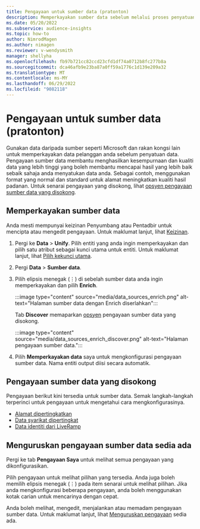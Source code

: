 ```yaml
---
title: Pengayaan untuk sumber data (pratonton)
description: Memperkayakan sumber data sebelum melalui proses penyatuan data.
ms.date: 05/20/2022
ms.subservice: audience-insights
ms.topic: how-to
author: NimrodMagen
ms.author: nimagen
ms.reviewer: v-wendysmith
manager: shellyha
ms.openlocfilehash: fb97b721cc82ccd23cfd1df74a0712b8fc277b8a
ms.sourcegitcommit: dca46afb9e23ba87a0ff59a1776c1d139e209a32
ms.translationtype: MT
ms.contentlocale: ms-MY
ms.lasthandoff: 06/29/2022
ms.locfileid: "9082118"
---
```

# <a name="enrichment-for-data-sources-preview"></a>Pengayaan untuk sumber data (pratonton)

Gunakan data daripada sumber seperti Microsoft dan rakan kongsi lain untuk memperkayakan data pelanggan anda sebelum penyatuan data. Pengayaan sumber data membantu menghasilkan kesempurnaan dan kualiti data yang lebih tinggi yang boleh membantu mencapai hasil yang lebih baik sebaik sahaja anda menyatukan data anda. Sebagai contoh, menggunakan format yang normal dan standard untuk alamat meningkatkan kualiti hasil padanan. Untuk senarai pengayaan yang disokong, lihat [opsyen pengayaan sumber data yang disokong](#supported-data-source-enrichments).

## <a name="enrich-a-data-source"></a>Memperkayakan sumber data

Anda mesti mempunyai keizinan Penyumbang atau Pentadbir untuk mencipta atau mengedit pengayaan. Untuk maklumat lanjut, lihat [Keizinan](permissions.md).  

1. Pergi ke **Data** > **Unify**. Pilih entiti yang anda ingin memperkayakan dan pilih satu atribut sebagai kunci utama untuk entiti. Untuk maklumat lanjut, lihat [Pilih kekunci utama](map-entities.md#select-primary-key-and-semantic-type-for-attributes).

1. Pergi **Data** > **Sumber data**.

1. Pilih elipsis menegak (&vellip;) di sebelah sumber data anda ingin memperkayakan dan pilih **Enrich**.

   :::image type="content" source="media/data_sources_enrich.png" alt-text="Halaman sumber data dengan Enrich diserlahkan":::

   Tab **Discover** memaparkan [opsyen](#supported-data-source-enrichments) pengayaan sumber data yang disokong.

   :::image type="content" source="media/data_sources_enrich_discover.png" alt-text="Halaman pengayaan sumber data.":::

1. Pilih **Memperkayakan data** saya untuk mengkonfigurasi pengayaan sumber data. Nama entiti output diisi secara automatik.

## <a name="supported-data-source-enrichments"></a>Pengayaan sumber data yang disokong

Pengayaan berikut kini tersedia untuk sumber data. Semak langkah-langkah terperinci untuk pengayaan untuk mengetahui cara mengkonfigurasinya.

- [Alamat dipertingkatkan](enrichment-enhanced-addresses.md)
- [Data syarikat dipertingkat](enrichment-enhanced-company-data.md)
- [Data identiti dari LiveRamp](enrichment-liveramp.md)

## <a name="manage-existing-data-source-enrichments"></a>Menguruskan pengayaan sumber data sedia ada

Pergi ke tab **Pengayaan Saya** untuk melihat semua pengayaan yang dikonfigurasikan.

Pilih pengayaan untuk melihat pilihan yang tersedia. Anda juga boleh memilih elipsis menegak (&vellip;) pada item senarai untuk melihat pilihan. Jika anda mengkonfigurasi beberapa pengayaan, anda boleh menggunakan kotak carian untuk mencarinya dengan cepat.

Anda boleh melihat, mengedit, menjalankan atau memadam pengayaan sumber data. Untuk maklumat lanjut, lihat [Menguruskan pengayaan](enrichment-hub.md) sedia ada.
